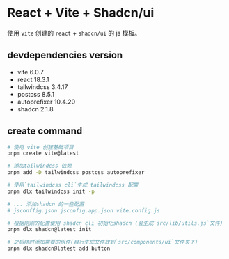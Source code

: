 # React + Vite + Shadcn/ui

使用 `vite` 创建的 `react` + `shadcn/ui` 的 js 模板。

## devdependencies version

- vite 6.0.7
- react 18.3.1
- tailwindcss 3.4.17
- postcss 8.5.1
- autoprefixer 10.4.20
- shadcn 2.1.8

## create command

```sh
# 使用 vite 创建基础项目
pnpm create vite@latest

# 添加tailwindcss 依赖
pnpm add -D tailwindcss postcss autoprefixer

# 使用`tailwindcss cli`生成 tailwindcss 配置
pnpm dlx tailwindcss init -p

# ... 添加shadcn 的一些配置
# jsconffig.json jsconfig.app.json vite.config.js

# 根据刚刚的配置使用 shadcn cli 初始化shadcn (会生成`src/lib/utils.js`文件)
pnpm dlx shadcn@latest init

# 之后随时添加需要的组件(自行生成文件放到`src/components/ui`文件夹下)
pnpm dlx shadcn@latest add button

```
